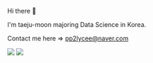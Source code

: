 Hi there 👋

I'm taeju-moon majoring Data Science in Korea.

Contact me here => pp2lycee@naver.com

<img src="https://img.shields.io/badge/JavaScript-yellow?style=flat&logo=JavaScript}&logoColor=yellow"/>
<img src="https://img.shields.io/badge/TypeScript-3178C6?style=flat&logo=TypeScript}&logoColor=3178C6"/>


<!--
**
moon/taeju-moon** is a ✨ _special_ ✨ repository because its `README.md` (this file) appears on your GitHub profile.

Here are some ideas to get you started:

- 🔭 I’m currently working on ...
- 🌱 I’m currently learning ...
- 👯 I’m looking to collaborate on ...
- 🤔 I’m looking for help with ...
- 💬 Ask me about ...
- 📫 How to reach me: ...
- 😄 Pronouns: ...
- ⚡ Fun fact: ...
-->
